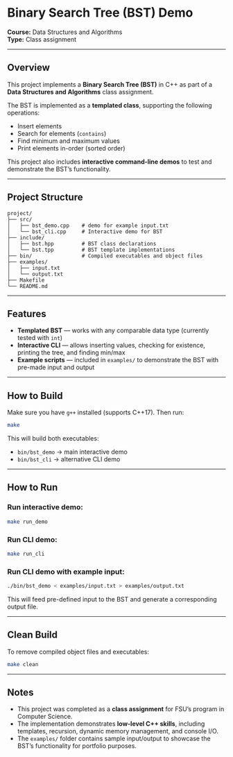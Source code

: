 # Binary Search Tree (BST) Demo

**Course:** Data Structures and Algorithms  
**Type:** Class assignment 

---

## Overview

This project implements a **Binary Search Tree (BST)** in C++ as part of a **Data Structures and Algorithms** class assignment.  

The BST is implemented as a **templated class**, supporting the following operations:  

- Insert elements  
- Search for elements (`contains`)  
- Find minimum and maximum values  
- Print elements in-order (sorted order)  

This project also includes **interactive command-line demos** to test and demonstrate the BST’s functionality.

---

## Project Structure

```
project/
├── src/
│   ├── bst_demo.cpp    # demo for example input.txt
│   └── bst_cli.cpp     # Interactive demo for BST
├── include/
│   ├── bst.hpp         # BST class declarations
│   └── bst.tpp         # BST template implementations
├── bin/                # Compiled executables and object files
├── examples/
│   ├── input.txt
│   └── output.txt
├── Makefile
└── README.md
```

---

## Features

- **Templated BST** — works with any comparable data type (currently tested with `int`)  
- **Interactive CLI** — allows inserting values, checking for existence, printing the tree, and finding min/max  
- **Example scripts** — included in `examples/` to demonstrate the BST with pre-made input and output  

---

## How to Build

Make sure you have `g++` installed (supports C++17). Then run:

```bash
make
```

This will build both executables:  

- `bin/bst_demo` → main interactive demo  
- `bin/bst_cli` → alternative CLI demo  

---

## How to Run

### Run interactive demo:
```bash
make run_demo
```

### Run CLI demo:
```bash
make run_cli
```

### Run CLI demo with example input:
```bash
./bin/bst_demo < examples/input.txt > examples/output.txt
```

This will feed pre-defined input to the BST and generate a corresponding output file.

---

## Clean Build

To remove compiled object files and executables:

```bash
make clean
```

---

## Notes

- This project was completed as a **class assignment** for FSU’s program in Computer Science.  
- The implementation demonstrates **low-level C++ skills**, including templates, recursion, dynamic memory management, and console I/O.  
- The `examples/` folder contains sample input/output to showcase the BST’s functionality for portfolio purposes.  
